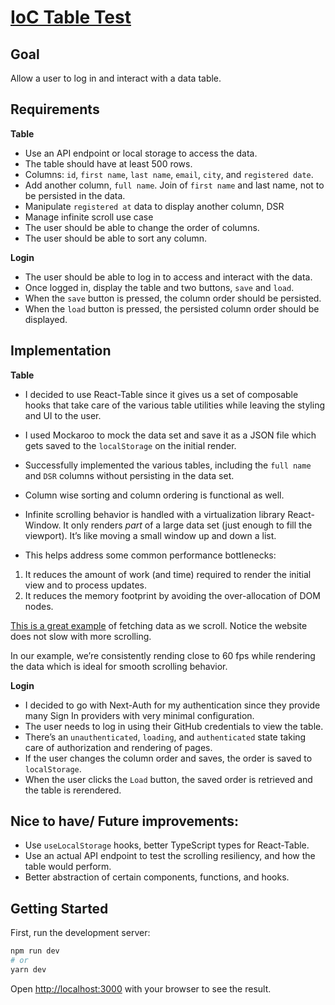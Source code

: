 # [IoC Table Test](https://react-table-prnvbirajdar.vercel.app/)

## Goal

Allow a user to log in and interact with a data table. 

## Requirements

**Table**

- Use an API endpoint or local storage to access the data.
- The table should have at least 500 rows.
- Columns: `id`, `first name`, `last name`, `email`, `city`, and `registered date`.
- Add another column, `full name`. Join of `first name` and last name, not to be persisted in the data.
- Manipulate `registered at` data to display another column, DSR
- Manage infinite scroll use case
- The user should be able to change the order of columns.
- The user should be able to sort any column.

**Login**

- The user should be able to log in to access and interact with the data.
- Once logged in, display the table and two buttons, `save` and `load`.
- When the `save` button is pressed, the column order should be persisted.
- When the `load` button is pressed, the persisted column order should be displayed.

## Implementation

**Table**

- I decided to use React-Table since it gives us a set of composable hooks that take care of the various table utilities while leaving the styling and UI to the user.
- I used Mockaroo to mock the data set and save it as a JSON file which gets saved to the `localStorage` on the initial render.
- Successfully implemented the various tables, including the `full name` and `DSR` columns without persisting in the data set.
- Column wise sorting and column ordering is functional as well.
- Infinite scrolling behavior is handled with a virtualization library React-Window. It only renders *part* of a large data set (just enough to fill the viewport). It’s like moving a small window up and down a list.

- This helps address some common performance bottlenecks:
1. It reduces the amount of work (and time) required to render the initial view and to process updates.
2. It reduces the memory footprint by avoiding the over-allocation of DOM nodes.

[This is a great example](https://tmdb-viewer.surge.sh/) of fetching data as we scroll. Notice the website does not slow with more scrolling.

In our example, we’re consistently rending close to 60 fps while rendering the data which is ideal for smooth scrolling behavior.

**Login**

- I decided to go with Next-Auth for my authentication since they provide many Sign In providers with very minimal configuration.
- The user needs to log in using their GitHub credentials to view the table.
- There’s an `unauthenticated`, `loading`, and `authenticated` state taking care of authorization and rendering of pages.
- If the user changes the column order and saves, the order is saved to `localStorage`.
- When the user clicks the `Load` button, the saved order is retrieved and the table is rerendered.

## Nice to have/ Future improvements:

- Use `useLocalStorage` hooks, better TypeScript types for React-Table.
- Use an actual API endpoint to test the scrolling resiliency, and how the table would perform.
- Better abstraction of certain components, functions, and hooks.

## Getting Started

First, run the development server:

```bash
npm run dev
# or
yarn dev
```
Open [http://localhost:3000](http://localhost:3000) with your browser to see the result.